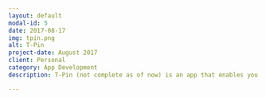 ```yaml
---
layout: default
modal-id: 5
date: 2017-08-17
img: tpin.png
alt: T-Pin
project-date: August 2017
client: Personal
category: App Development
description: T-Pin (not complete as of now) is an app that enables you to keep track of people who log into your phone behind your back. It enables you to store different passcode's for different people. By giving T-Pin camera access, T-Pin identifies the person opening the phone and logs it. You can even control the apps that the person who unlocks your phone can see. An essential app right? 

---
```


